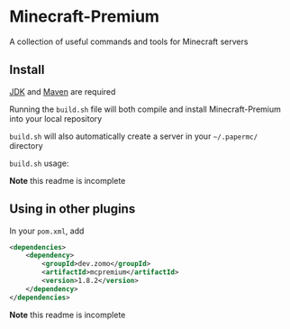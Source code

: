 # Minecraft-Premium

A collection of useful commands and tools for Minecraft servers

## Install

[JDK](https://openjdk.java.net/install/) and [Maven](https://maven.apache.org/install.html) are required

Running the `build.sh` file will both compile and install Minecraft-Premium into your local repository

`build.sh` will also automatically create a server in your `~/.papermc/` directory

`build.sh` usage:

**Note** this readme is incomplete

## Using in other plugins

In your `pom.xml`, add

```xml
<dependencies>
    <dependency>
        <groupId>dev.zomo</groupId>
        <artifactId>mcpremium</artifactId>
        <version>1.8.2</version>
    </dependency>
</dependencies>
```

**Note** this readme is incomplete